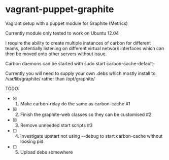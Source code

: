 vagrant-puppet-graphite
=======================

Vagrant setup with a puppet module for Graphite (Metrics)

Currently module only tested to work on Ubuntu 12.04

I require the ability to create multiple instances of carbon for different teams, potentially listening on different virtual network interfaces which can then be moved onto other servers without issue.

Carbon daemons can be started with 
 sudo start carbon-cache-default-<instancename>

Currently you will need to supply your own .debs which mostly install to /var/lib/graphite/ rather than /opt/graphite/

TODO:
 - [x] 1. Make carbon-relay do the same as carbon-cache #1
 - [x] 2. Finish the graphite-web classes so they can be customised #2
 - [x] 3. Remove unneeded start scripts #3
 - [ ] 4. Investigate upstart not using --debug to start carbon-cache without loosing pid
 - [ ] 5. Upload debs somewhere